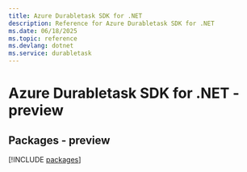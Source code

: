 ```yaml
---
title: Azure Durabletask SDK for .NET
description: Reference for Azure Durabletask SDK for .NET
ms.date: 06/18/2025
ms.topic: reference
ms.devlang: dotnet
ms.service: durabletask
---
```

# Azure Durabletask SDK for .NET - preview
## Packages - preview
[!INCLUDE [packages](durabletask-index.md)]